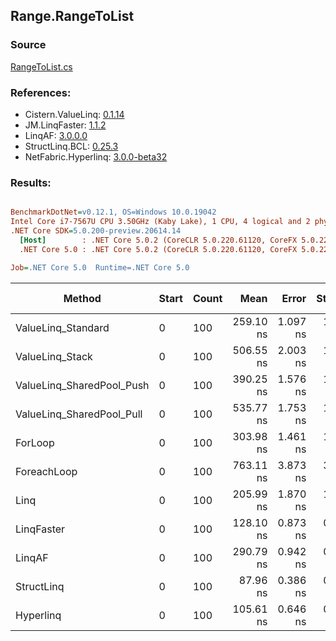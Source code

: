 ﻿## Range.RangeToList

### Source
[RangeToList.cs](../LinqBenchmarks/Range/RangeToList.cs)

### References:
- Cistern.ValueLinq: [0.1.14](https://www.nuget.org/packages/Cistern.ValueLinq/0.1.14)
- JM.LinqFaster: [1.1.2](https://www.nuget.org/packages/JM.LinqFaster/1.1.2)
- LinqAF: [3.0.0.0](https://www.nuget.org/packages/LinqAF/3.0.0.0)
- StructLinq.BCL: [0.25.3](https://www.nuget.org/packages/StructLinq.BCL/0.25.3)
- NetFabric.Hyperlinq: [3.0.0-beta32](https://www.nuget.org/packages/NetFabric.Hyperlinq/3.0.0-beta32)

### Results:
``` ini

BenchmarkDotNet=v0.12.1, OS=Windows 10.0.19042
Intel Core i7-7567U CPU 3.50GHz (Kaby Lake), 1 CPU, 4 logical and 2 physical cores
.NET Core SDK=5.0.200-preview.20614.14
  [Host]        : .NET Core 5.0.2 (CoreCLR 5.0.220.61120, CoreFX 5.0.220.61120), X64 RyuJIT
  .NET Core 5.0 : .NET Core 5.0.2 (CoreCLR 5.0.220.61120, CoreFX 5.0.220.61120), X64 RyuJIT

Job=.NET Core 5.0  Runtime=.NET Core 5.0  

```
|                    Method | Start | Count |      Mean |    Error |   StdDev | Ratio |  Gen 0 | Gen 1 | Gen 2 | Allocated |
|-------------------------- |------ |------ |----------:|---------:|---------:|------:|-------:|------:|------:|----------:|
|        ValueLinq_Standard |     0 |   100 | 259.10 ns | 1.097 ns | 1.026 ns |  0.85 | 0.2179 |     - |     - |     456 B |
|           ValueLinq_Stack |     0 |   100 | 506.55 ns | 2.003 ns | 1.672 ns |  1.67 | 0.3319 |     - |     - |     696 B |
| ValueLinq_SharedPool_Push |     0 |   100 | 390.25 ns | 1.576 ns | 1.474 ns |  1.28 | 0.2179 |     - |     - |     456 B |
| ValueLinq_SharedPool_Pull |     0 |   100 | 535.77 ns | 1.753 ns | 1.640 ns |  1.76 | 0.2174 |     - |     - |     456 B |
|                   ForLoop |     0 |   100 | 303.98 ns | 1.461 ns | 1.367 ns |  1.00 | 0.5660 |     - |     - |    1184 B |
|               ForeachLoop |     0 |   100 | 763.11 ns | 3.873 ns | 3.433 ns |  2.51 | 0.5922 |     - |     - |    1240 B |
|                      Linq |     0 |   100 | 205.99 ns | 1.870 ns | 1.658 ns |  0.68 | 0.2370 |     - |     - |     496 B |
|                LinqFaster |     0 |   100 | 128.10 ns | 0.873 ns | 0.729 ns |  0.42 | 0.4206 |     - |     - |     880 B |
|                    LinqAF |     0 |   100 | 290.79 ns | 0.942 ns | 0.881 ns |  0.96 | 0.2179 |     - |     - |     456 B |
|                StructLinq |     0 |   100 |  87.96 ns | 0.386 ns | 0.323 ns |  0.29 | 0.2180 |     - |     - |     456 B |
|                 Hyperlinq |     0 |   100 | 105.61 ns | 0.646 ns | 0.604 ns |  0.35 | 0.2333 |     - |     - |     488 B |
